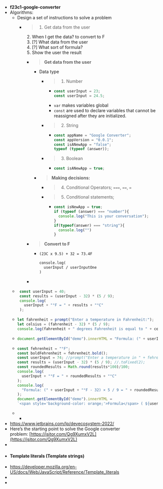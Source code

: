 - **f23c1-google-converter**
- Algorithms:
	- Design a set of instructions to solve a problem
		- >1. Get data from the user
		  2. When I get the data? to convert to F
		  3. [?] What data from the user
		  4. [?] What sort of formula?
		  5. Show the user the result
			- > **Get data from the user**
				- Data type
					- >1. Number
						- ```js
						  const userInput = 23;
						  const userInput = 24.5;
						  ```
						- `var` makes variables global
						- `const` are used to declare variables that cannot be reassigned after they are initialized.
					- >2. String
						- ```js
						  const appName = "Google Converter";
						  const appVersion = "0.0.1";
						  const isANewApp = "false";
						  typeof (typeof (answer));
						  ```
					- >3. Boolean
						- ```js
						  const isANewApp = true;
						  ```
				- >**Making decisions:**
					- >4. Conditional Operators; `===`, `==`, `=`
					- >5. Conditional statements;
						- ```js
						  const isNewApp = true;
						  if (typeof (answer) === "number"){
						  	console.log("This is your conversation");
						  }
						  if(typeof(answer) === "string"){
						  	console.log("")
						  }
						  ```
			- >**Convert to F**
				- ```txt
				  (23C x 9.5) + 32 = 73.4F
				  
				  console.log(
				  	userInput / userInputOne
				  )
				  ```
			-
	- ```js
	   const userInput = 40;
	   const results = (userInput - 32) * (5 / 9);
	   console.log(
	     userInput + "°F = " + results + "°C"
	   );
	  ```
	- ```js
	  let fahrenheit = prompt("Enter a temperature in Fahrenheit:");
	  let celsius = (fahrenheit - 32) * (5 / 9);
	  console.log(fahrenheit + " degrees Fahrenheit is equal to " + celsius + " degrees Celsius.");
	  ```
	- ```js
	  document.getElementById("demo").innerHTML = "Formula: (" + userInput + boldText + " - 32) × 5 / 9 = " + results + "<b>°C</b>";
	  ```
	- ```js
	  const fehrenheit = "°F";
	  const boldFehrenheit = fehrenheit.bold();
	  const userInput = 74; //prompt("Enter a temperature in " + fehrenheit);
	  const results = (userInput - 32) * (5 / 9); //.toFixed(2);
	  const roundedResults = Math.round(results*100)/100;
	  console.log(
	    userInput + "°F = " + roundedResults + "°C"
	  );
	  console.log(
	    "Formula: (" + userInput + "°F - 32) × 5 / 9 = " + roundedResults + "°C"
	  );
	  document.getElementById("demo").innerHTML = 
	  `<span style='background-color: orange;'>Formula</span> ( ${userInput}${boldFehrenheit} - 32) × 5 / 9 = ${roundedResults}<b>°C</b>`;
	  ```
	-
		-
- https://www.jetbrains.com/lp/devecosystem-2022/
- Here’s the starting point to solve the Google converter problem: [https://jsitor.com/Qg9XumxV2L](https://jsitor.com/Qg9XumxV2L)
-
- #### Template literals (Template strings)
- https://developer.mozilla.org/en-US/docs/Web/JavaScript/Reference/Template_literals
-
-